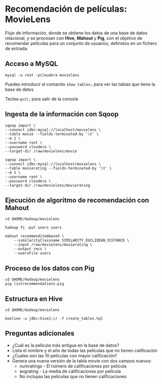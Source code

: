 # Recomendación de películas: MovieLens

Flujo de información, donde se obtiene los datos de una base de datos relacional, y se procesan con **Hive**, **Mahout** y **Pig**, con el objetivo de recomendar películas para un conjunto de usuarios, definidos en un fichero de entrada.

## Acceso a MySQL

```
mysql -u root -pcloudera movielens
```

Puedes introducir el comando `show tables;` para ver las tablas que tiene la base de datos

Teclea `quit;` para salir de la consola

## Ingesta de la información con Sqoop

```
sqoop import \
--connect jdbc:mysql://localhost/movielens \
--table movie --fields-terminated-by '\t' \
--m 1 \
--username root \
--password cloudera \
--target-dir /raw/movielens/movie

sqoop import \
--connect jdbc:mysql://localhost/movielens \
--table movierating --fields-terminated-by '\t' \
--m 1 \
--username root \
--password cloudera \
--target-dir /raw/movielens/movierating
```

## Ejecución de algoritmo de recomendación con Mahout

```
cd $HOME/Hadoop/movielens

hadoop fs -put users users

mahout recommenditembased \
    --similarityClassname SIMILARITY_EUCLIDEAN_DISTANCE \
    --input /raw/movielens/movierating \
    --output recs \
    --usersFile users
```

## Proceso de los datos con Pig

```
cd $HOME/Hadoop/movielens
pig listrecommendations.pig
```


## Estructura en Hive

```
cd $HOME/Hadoop/movielens

beeline -u jdbc:hive2:// -f create_tables.hql
```

## Preguntas adicionales

- ¿Cuál es la película más antigua en la base de datos?
- Lista el nombre y el año de todas las películas que no tienen calificación
- ¿Cuales son las 10 películas con mayor calificación?
- Genera una nueva versión de la tabla movie con dos campos nuevos:
    - numratings - El número de calificaciones por película
    - avgrating - La media de calificaciones por película
    - No incluyas las películas que no tienen calificaciones

